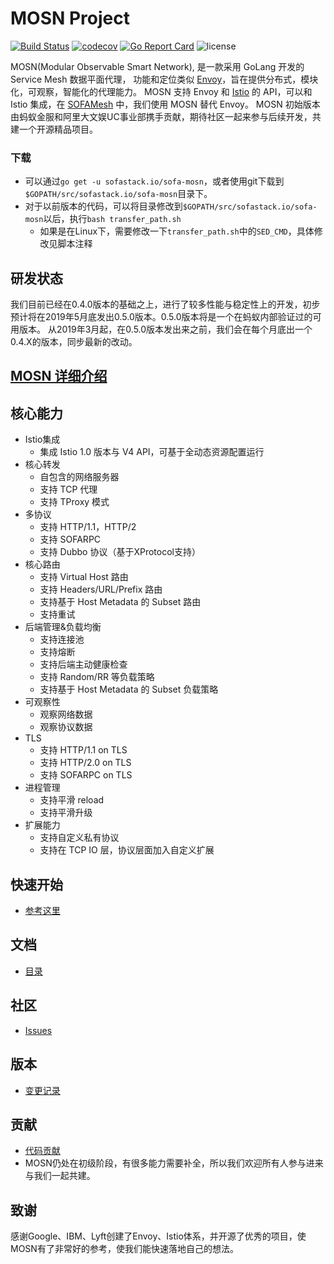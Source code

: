 # MOSN Project

[![Build Status](https://travis-ci.org/alipay/sofa-mosn.svg?branch=master)](https://travis-ci.org/alipay/sofa-mosn)
[![codecov](https://codecov.io/gh/alipay/sofa-mosn/branch/master/graph/badge.svg)](https://codecov.io/gh/alipay/sofa-mosn)
[![Go Report Card](https://goreportcard.com/badge/github.com/alipay/sofa-mosn)](https://goreportcard.com/report/github.com/alipay/sofa-mosn)
![license](https://img.shields.io/badge/license-Apache--2.0-green.svg)

MOSN(Modular Observable Smart Network), 是一款采用 GoLang 开发的 Service Mesh 数据平面代理，
功能和定位类似 [Envoy](https://www.envoyproxy.io/)，旨在提供分布式，模块化，可观察，智能化的代理能力。
MOSN 支持 Envoy 和 [Istio](https://istio.io/) 的 API，可以和 Istio 集成，在 [SOFAMesh](https://github.com/alipay/sofa-mesh) 中，我们使用 MOSN 替代 Envoy。
MOSN 初始版本由蚂蚁金服和阿里大文娱UC事业部携手贡献，期待社区一起来参与后续开发，共建一个开源精品项目。

### 下载

+ 可以通过`go get -u sofastack.io/sofa-mosn`，或者使用git下载到`$GOPATH/src/sofastack.io/sofa-mosn`目录下。
+ 对于以前版本的代码，可以将目录修改到`$GOPATH/src/sofastack.io/sofa-mosn`以后，执行`bash transfer_path.sh`
  + 如果是在Linux下，需要修改一下`transfer_path.sh`中的`SED_CMD`，具体修改见脚本注释

## 研发状态

我们目前已经在0.4.0版本的基础之上，进行了较多性能与稳定性上的开发，初步预计将在2019年5月底发出0.5.0版本。0.5.0版本将是一个在蚂蚁内部验证过的可用版本。
从2019年3月起，在0.5.0版本发出来之前，我们会在每个月底出一个0.4.X的版本，同步最新的改动。

## [MOSN 详细介绍](docs/Introduction.md)

## 核心能力

+ Istio集成
    + 集成 Istio 1.0 版本与 V4 API，可基于全动态资源配置运行
+ 核心转发
    + 自包含的网络服务器
    + 支持 TCP 代理
    + 支持 TProxy 模式
+ 多协议
    + 支持 HTTP/1.1，HTTP/2
    + 支持 SOFARPC
    + 支持 Dubbo 协议（基于XProtocol支持）
+ 核心路由
    + 支持 Virtual Host 路由
    + 支持 Headers/URL/Prefix 路由
    + 支持基于 Host Metadata 的 Subset 路由
    + 支持重试
+ 后端管理&负载均衡
    + 支持连接池
    + 支持熔断
    + 支持后端主动健康检查
    + 支持 Random/RR 等负载策略
    + 支持基于 Host Metadata 的 Subset 负载策略
+ 可观察性
    + 观察网络数据
    + 观察协议数据
+ TLS
    + 支持 HTTP/1.1 on TLS
    + 支持 HTTP/2.0 on TLS
    + 支持 SOFARPC on TLS
+ 进程管理
    + 支持平滑 reload
    + 支持平滑升级
+ 扩展能力
    + 支持自定义私有协议
    + 支持在 TCP IO 层，协议层面加入自定义扩展
    
## 快速开始
* [参考这里](docs/quickstart/Setup.md) 

## 文档
* [目录](docs/Catalog.md)

## 社区
* [Issues](https://github.com/alipay/sofa-mosn/issues)

## 版本
* [变更记录](docs/CHANGELOG.md)

## 贡献
+ [代码贡献](docs/develop/CONTRIBUTING.md) 
+ MOSN仍处在初级阶段，有很多能力需要补全，所以我们欢迎所有人参与进来与我们一起共建。
   
## 致谢
感谢Google、IBM、Lyft创建了Envoy、Istio体系，并开源了优秀的项目，使MOSN有了非常好的参考，使我们能快速落地自己的想法。
